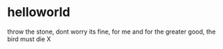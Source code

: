 # helloworld
throw the stone, dont worry its fine, for me and for the greater good, the bird must die 
X
